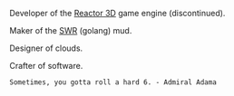 Developer of the [Reactor 3D](https://github.com/reactor3d/reactor) game engine (discontinued).

Maker of the [SWR](https://github.com/gabereiser/swr) (golang) mud.

Designer of clouds.

Crafter of software.


`Sometimes, you gotta roll a hard 6. - Admiral Adama`
